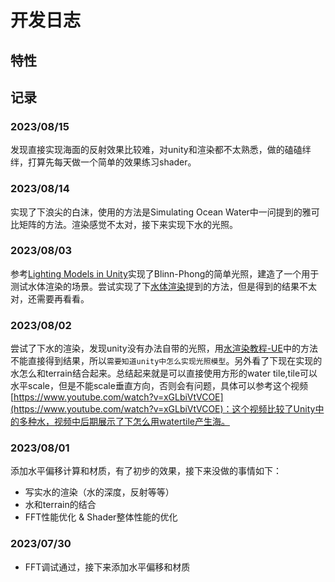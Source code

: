 # 开发日志

## 特性

## 记录

### 2023/08/15

发现直接实现海面的反射效果比较难，对unity和渲染都不太熟悉，做的磕磕绊绊，打算先每天做一个简单的效果练习shader。

### 2023/08/14

实现了下浪尖的白沫，使用的方法是Simulating Ocean Water中一问提到的雅可比矩阵的方法。渲染感觉不太对，接下来实现下水的光照。

### 2023/08/03

参考[Lighting Models in Unity](https://www.jordanstevenstechart.com/lighting-models)实现了Blinn-Phong的简单光照，建造了一个用于测试水体渲染的场景。尝试实现了下[水体渲染](https://zhuanlan.zhihu.com/p/179249031)提到的方法，但是得到的结果不太对，还需要再看看。

### 2023/08/02

尝试了下水的渲染，发现unity没有办法自带的光照，用[水渲染教程-UE](https://www.youtube.com/watch?v=r68DnTMeFFQ)中的方法不能直接得到结果，所以`需要知道unity中怎么实现光照模型`。另外看了下现在实现的水怎么和terrain结合起来。总结起来就是可以直接使用方形的water tile,tile可以水平scale，但是不能scale垂直方向，否则会有问题，具体可以参考这个视频[https://www.youtube.com/watch?v=xGLbiVtVCOE](https://www.youtube.com/watch?v=xGLbiVtVCOE)：这个视频比较了Unity中的多种水，视频中后期展示了下怎么用watertile产生海。

### 2023/08/01

添加水平偏移计算和材质，有了初步的效果，接下来没做的事情如下：

* 写实水的渲染（水的深度，反射等等）
* 水和terrain的结合
* FFT性能优化 & Shader整体性能的优化

### 2023/07/30

* FFT调试通过，接下来添加水平偏移和材质
